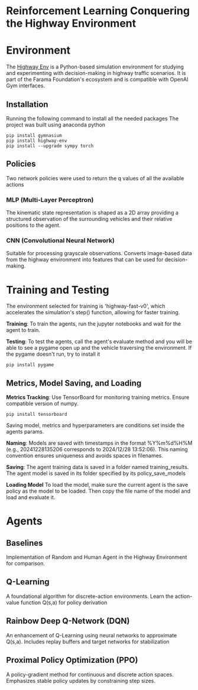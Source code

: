 # Reinforcement Learning Conquering the Highway Environment
# Environment

The [Highway Env](https://highway-env.farama.org/) is a Python-based simulation environment for studying and experimenting with decision-making in highway traffic scenarios. It is part of the Farama Foundation's ecosystem and is compatible with OpenAI Gym interfaces.


## Installation
Running the following command to install all the needed packages
The project was built using anaconda python
```
pip install gymnasium
pip install highway-env
pip install --upgrade sympy torch
```

## Policies

Two network policies were used to return the q values of all the available actions

### MLP (Multi-Layer Perceptron)
The kinematic state representation is shaped as a 2D array providing a structured observation of the surrounding vehicles and their relative positions to the agent.

### CNN (Convolutional Neural Network)
Suitable for processing grayscale observations.
Converts image-based data from the highway environment into features that can be used for decision-making.

# Training and Testing
The environment selected for training is 'highway-fast-v0', which accelerates the simulation's step() function, allowing for faster training.

**Training**: To train the agents, run the jupyter notebooks and wait for the agent to train.

**Testing**: To test the agents, call the agent's evaluate method and you will be able to see a pygame open up and the vehicle traversing the environment.
If the pygame doesn't run, try to install it
```
pip install pygame
```


## Metrics, Model Saving, and Loading
**Metrics Tracking**: 
Use TensorBoard for monitoring training metrics. Ensure compatible version of numpy.
```
pip install tensorboard
```

Saving model, metrics and hyperparameters are conditions set inside the agents params. 

**Naming**:
Models are saved with timestamps in the format %Y%m%d%H%M (e.g., 20241228135206 corresponds to 2024/12/28 13:52:06).
This naming convention ensures uniqueness and avoids spaces in filenames.

**Saving**:
The agent training data is saved in a folder named training_results.
The agent model is saved in its folder specified by its policy_save_models

**Loading Model**
To load the model, make sure the current agent is the save policy as the model to be loaded. Then copy the file name of the model and load and evaluate it.

# Agents

## Baselines
Implementation of Random and Human Agent in the Highway Environment for comparison.

## Q-Learning
A foundational algorithm for discrete-action environments.
Learn the action-value function Q(s,a) for policy derivation

## Rainbow Deep Q-Network (DQN)
An enhancement of Q-Learning using neural networks to approximate Q(s,a). Includes replay buffers and target networks for stabilization

## Proximal Policy Optimization (PPO)
A policy-gradient method for continuous and discrete action spaces.
Emphasizes stable policy updates by constraining step sizes.
